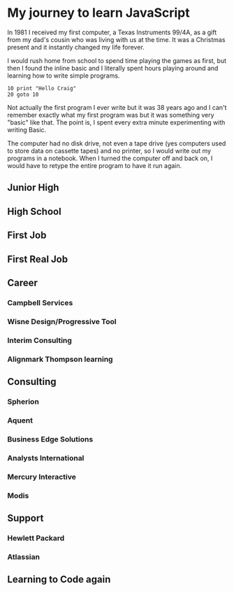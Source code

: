 # My journey to learn JavaScript

In 1981 I received my first computer, a Texas Instruments 99/4A, as a gift from my dad's cousin who was living with us at the time.  It was a Christmas present and it instantly changed my life forever.

<!-- pagebreak -->

I would rush home from school to spend time playing the games as first, but then I found the inline basic and I literally spent hours playing around and learning how to write simple programs.

```
10 print "Hello Craig"
20 goto 10
```

Not actually the first program I ever write but it was 38 years ago and I can't remember exactly what my first program was but it was something very "basic" like that. The point is, I spent every extra minute experimenting with writing Basic.

The computer had no disk drive, not even a tape drive (yes computers used to store data on cassette tapes) and no printer, so I would write out my programs in a notebook.  When I turned the computer off and back on, I would have to retype the entire program to have it run again.

## Junior High

## High School

## First Job

## First Real Job

## Career

### Campbell Services

### Wisne Design/Progressive Tool

### Interim Consulting

### Alignmark Thompson learning

## Consulting

### Spherion

### Aquent

### Business Edge Solutions

### Analysts International

### Mercury Interactive

### Modis

## Support

### Hewlett Packard

### Atlassian

## Learning to Code again
